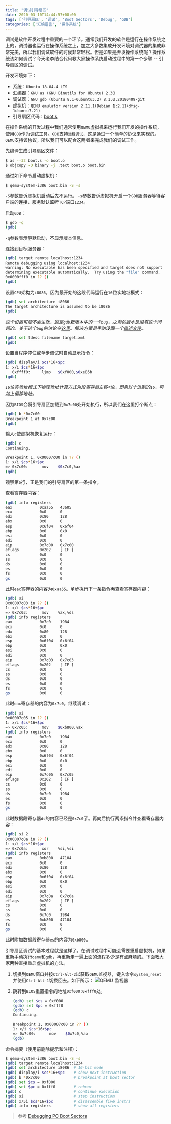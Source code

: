 ```yaml
---
title: "调试引导扇区"
date: 2020-03-10T14:44:57+08:00
tags: ['引导扇区', '调试', 'Boot Sectors', 'Debug', 'GDB']
categories: ['汇编语言', '操作系统']
---
```


调试是软件开发过程中重要的一个环节。通常我们开发的软件是运行在操作系统之上的，调试器也运行在操作系统之上，加之大多数集成开发环境对调试器的集成非常完美，所以我们调试软件的时候非常轻松。但是如果是开发操作系统呢？操作系统该如何调试？今天老李结合代码教大家操作系统启动过程中的第一个步骤 -- 引导扇区的调试。

开发环境如下：

+ 系统：`Ubuntu 18.04.4 LTS`
+ 汇编器：`GNU as (GNU Binutils for Ubuntu) 2.30`
+ 调试器：`GNU gdb (Ubuntu 8.1-0ubuntu3.2) 8.1.0.20180409-git`
+ 虚拟机：`QEMU emulator version 2.11.1(Debian 1:2.11+dfsg-1ubuntu7.21)`
+ 引导扇区代码：[boot.s](https://github.com/kviccn/asm-boooom/blob/master/0x02/boot.s)

在操作系统的开发过程中我们通常使用`QEMU`虚拟机来运行我们开发的操作系统，使用`GDB`作为调试工具。`GDB`支持`远程调试`，这是通过一个简单的协议来实现的。`QEMU`支持该协议，所以我们可以配合这两者来完成我们的调试工作。

先编译生成引导扇区文件：
```bash
$ as --32 boot.s -o boot.o
$ objcopy -O binary -j .text boot.o boot.bin
```

通过如下命令启动虚拟机：
```bash
$ qemu-system-i386 boot.bin -S -s
```

`-S`参数告诉虚拟机启动后先不运行。
`-s`参数告诉虚拟机开启一个`GDB`服务器等待客户端的连接，服务默认监听`TCP`端口`1234`。

启动`GDB`：
```bash
$ gdb -q
(gdb)
```
`-q`参数表示静默启动，不显示版本信息。

连接到目标服务器：
```bash
(gdb) target remote localhost:1234
Remote debugging using localhost:1234
warning: No executable has been specified and target does not support
determining executable automatically.  Try using the "file" command.
0x0000fff0 in ?? ()
(gdb)
```

设置`CPU`架构为`i8086`，因为最开始的这段代码运行在`16`位实地址模式：
```bash
(gdb) set architecture i8086
The target architecture is assumed to be i8086
(gdb)
```

*这个设置可能不会生效，这是`gdb`新版本中的一个`bug`，之前的版本是没有这个问题的。关于这个`bug`的讨论在[这里](https://sourceware.org/bugzilla/show_bug.cgi?id=22869)。解决方案是手动设置一个[描述文件](https://github.com/kviccn/asm-boooom/blob/master/gdb/target.xml)。*

```bash
(gdb) set tdesc filename target.xml
(gdb)
```

设置当程序停住或单步调试时自动显示指令：
```bash
(gdb) display/i $cs*16+$pc
1: x/i $cs*16+$pc
   0xffff0:     ljmp   $0xf000,$0xe05b
(gdb)
```

*`16`位实地址模式下物理地址计算方式为段寄存器左移`4`位，即乘以十进制的`16`，再加上偏移地址。*

因为`BIOS`会将引导扇区加载到`0x7c00`处开始执行，所以我们在这里打个断点：
```bash
(gdb) b *0x7c00
Breakpoint 1 at 0x7c00
(gdb)
```

输入`c`使虚拟机恢复运行：
```bash
(gdb) c
Continuing.

Breakpoint 1, 0x00007c00 in ?? ()
1: x/i $cs*16+$pc
=> 0x7c00:      mov    $0x7c0,%ax
(gdb)
```

观察第`6`行，正是我们的引导扇区的第一条指令。

查看寄存器内容：
```bash
(gdb) info registers
eax            0xaa55   43605
ecx            0x0      0
edx            0x80     128
ebx            0x0      0
esp            0x6f04   0x6f04
ebp            0x0      0x0
esi            0x0      0
edi            0x0      0
eip            0x7c00   0x7c00
eflags         0x202    [ IF ]
cs             0x0      0
ss             0x0      0
ds             0x0      0
es             0x0      0
fs             0x0      0
gs             0x0      0
```

此时`eax`寄存器的内容为`0xaa55`。单步执行下一条指令再查看寄存器内容：

```bash
(gdb) si
0x00007c03 in ?? ()
1: x/i $cs*16+$pc
=> 0x7c03:      mov    %ax,%ds
(gdb) info registers
eax            0x7c0    1984
ecx            0x0      0
edx            0x80     128
ebx            0x0      0
esp            0x6f04   0x6f04
ebp            0x0      0x0
esi            0x0      0
edi            0x0      0
eip            0x7c03   0x7c03
eflags         0x202    [ IF ]
cs             0x0      0
ss             0x0      0
ds             0x0      0
es             0x0      0
fs             0x0      0
gs             0x0      0
```

此时`eax`寄存器的内容为`0x7c0`。继续调试：

```bash
(gdb) si
0x00007c05 in ?? ()
1: x/i $cs*16+$pc
=> 0x7c05:      mov    $0xb800,%ax
(gdb) info registers
eax            0x7c0    1984
ecx            0x0      0
edx            0x80     128
ebx            0x0      0
esp            0x6f04   0x6f04
ebp            0x0      0x0
esi            0x0      0
edi            0x0      0
eip            0x7c05   0x7c05
eflags         0x202    [ IF ]
cs             0x0      0
ss             0x0      0
ds             0x7c0    1984
es             0x0      0
fs             0x0      0
gs             0x0      0
```

此时数据段寄存器`ds`的内容已经是`0x7c0`了。再向后执行两条指令并查看寄存器内容：

```bash
(gdb) si 2
0x00007c0a in ?? ()
1: x/i $cs*16+$pc
=> 0x7c0a:      xor    %si,%si
(gdb) info registers
eax            0xb800   47104
ecx            0x0      0
edx            0x80     128
ebx            0x0      0
esp            0x6f04   0x6f04
ebp            0x0      0x0
esi            0x0      0
edi            0x0      0
eip            0x7c0a   0x7c0a
eflags         0x202    [ IF ]
cs             0x0      0
ss             0x0      0
ds             0x7c0    1984
es             0xb800   47104
fs             0x0      0
gs             0x0      0
```

此时附加数据段寄存器`es`的内容为`0xb800`。

引导扇区调试的基本过程就是这样了。在调试过程中可能会需要重启虚拟机，如果重新手动执行`qemu`和`gdb`，再重新走一遍上面的流程多少是有点麻烦的。下面教大家两种直接重启虚拟机的方法。

1. 切换到`QEMU`窗口并按`Ctrl-Alt-2`以获取`QEMU`监视器，键入命令`system_reset`并使用`Ctrl-Alt-1`切换回去。如下所示：
![QEMU 监视器](/posts/images/qemu-monitor.png)

2. 跳转到`BIOS`重置指令的地址`0xf000:0xfff0`处。

    ```bash
    (gdb) set $cs = 0xf000
    (gdb) set $pc = 0xfff0
    (gdb) c
    Continuing.

    Breakpoint 1, 0x00007c00 in ?? ()
    1: x/i $cs*16+$pc
    => 0x7c00:      mov    $0x7c0,%ax
    (gdb)
    ```

命令摘要（使用前删除提示和注释）：
```bash
$ qemu-system-i386 boot.bin -S -s
(gdb) target remote localhost:1234
(gdb) set architecture i8086  # 16-bit mode
(gdb) display/i $cs*16+$pc    # show next instruction
(gdb) b *0x7c00               # breakpoint at boot sector
(gdb) set $cs = 0xf000
(gdb) set $pc = 0xfff0        # reboot
(gdb) c                       # continue execution
(gdb) si                      # step instruction
(gdb) x/5i $cs*16+$pc         # disassemble five instrs
(gdb) info registers          # show all registers
```

> 参考 [Debugging PC Boot Sectors](https://weinholt.se/articles/debugging-boot-sectors/)
